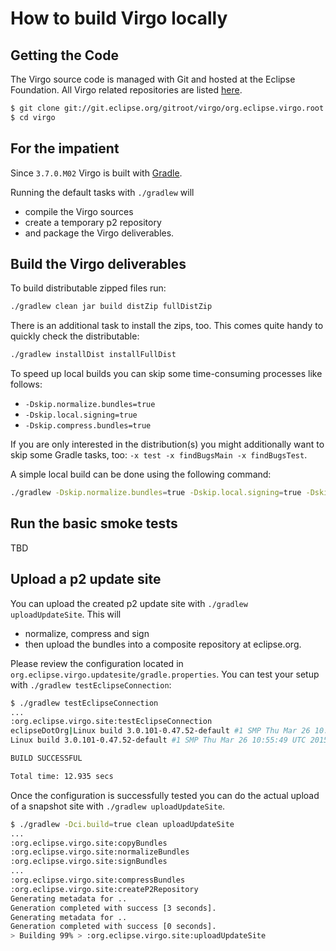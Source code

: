 # How to build Virgo locally

## Getting the Code

The Virgo source code is managed with Git and hosted at the Eclipse Foundation.
All Virgo related repositories are listed [here](https://wiki.eclipse.org/Virgo/Source#Virgo_git_Repositories).

```bash
$ git clone git://git.eclipse.org/gitroot/virgo/org.eclipse.virgo.root.git virgo
$ cd virgo
```

## For the impatient

Since `3.7.0.M02` Virgo is built with [Gradle](https://gradle.org/).

Running the default tasks with `./gradlew` will
* compile the Virgo sources
* create a temporary p2 repository
* and package the Virgo deliverables.

## Build the Virgo deliverables

To build distributable zipped files run:

```bash
./gradlew clean jar build distZip fullDistZip
```

There is an additional task to install the zips, too.
This comes quite handy to quickly check the distributable:

```bash
./gradlew installDist installFullDist
```

To speed up local builds you can skip some time-consuming processes like follows:
 * `-Dskip.normalize.bundles=true`
 * `-Dskip.local.signing=true`
 * `-Dskip.compress.bundles=true`

If you are only interested in the distribution(s) you might additionally want to skip some Gradle tasks, too: `-x test -x findBugsMain -x findBugsTest`.

A simple local build can be done using the following command:

```bash
./gradlew -Dskip.normalize.bundles=true -Dskip.local.signing=true -Dskip.compress.bundles=true clean jar build distZip fullDistZip -x test
```

## Run the basic smoke tests

TBD

## Upload a p2 update site

You can upload the created p2 update site with `./gradlew uploadUpdateSite`. This will
* normalize, compress and sign
* then upload the bundles into a composite repository at eclipse.org.

Please review the configuration located in `org.eclipse.virgo.updatesite/gradle.properties`.
You can test your setup with `./gradlew testEclipseConnection`:

```bash
$ ./gradlew testEclipseConnection
...
:org.eclipse.virgo.site:testEclipseConnection
eclipseDotOrg|Linux build 3.0.101-0.47.52-default #1 SMP Thu Mar 26 10:55:49 UTC 2015 (0e3c7c8) x86_64 x86_64 x86_64 GNU/Linux
Linux build 3.0.101-0.47.52-default #1 SMP Thu Mar 26 10:55:49 UTC 2015 (0e3c7c8) x86_64 x86_64 x86_64 GNU/Linux

BUILD SUCCESSFUL

Total time: 12.935 secs
```

Once the configuration is successfully tested you can do the actual upload of a snapshot site with `./gradlew uploadUpdateSite`.

```bash
$ ./gradlew -Dci.build=true clean uploadUpdateSite
...
:org.eclipse.virgo.site:copyBundles
:org.eclipse.virgo.site:normalizeBundles
:org.eclipse.virgo.site:signBundles
...
:org.eclipse.virgo.site:compressBundles
:org.eclipse.virgo.site:createP2Repository
Generating metadata for ..
Generation completed with success [3 seconds].
Generating metadata for ..
Generation completed with success [0 seconds].
> Building 99% > :org.eclipse.virgo.site:uploadUpdateSite
```
